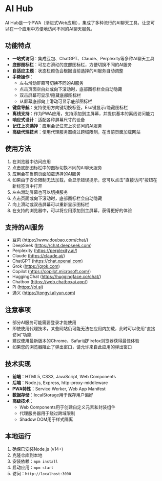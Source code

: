 # AI Hub

AI Hub是一个PWA（渐进式Web应用），集成了多种流行的AI聊天工具，让您可以在一个应用中方便地访问不同的AI聊天服务。

## 功能特点

- **一站式访问**：集成豆包、ChatGPT、Claude、Perplexity等多种AI聊天工具
- **底部图标栏**：可左右滑动的底部图标栏，方便切换不同的AI服务
- **自适应主题**：状态栏颜色会根据当前选择的AI服务自动调整
- **手势操作**：
  - 左右滑动屏幕可切换不同的AI服务
  - 点击页面空白处或向下滚动时，底部图标栏会自动隐藏
  - 双击屏幕可显示/隐藏底部图标栏
  - 从屏幕底部向上滑动可显示底部图标栏
- **键盘导航**：支持使用方向键切换标签，Esc键显示/隐藏图标栏
- **离线支持**：作为PWA应用，支持添加到主屏幕，并提供基本的离线访问能力
- **响应式设计**：适配各种屏幕尺寸的设备
- **记住上次选择**：应用会记住您上次访问的AI服务
- **高级代理技术**：使用代理服务器绕过跨域限制，在当前页面加载网站

## 使用方法

1. 在浏览器中访问应用
2. 点击底部图标栏中的图标切换不同的AI聊天服务
3. 应用会在当前页面加载选择的AI服务
4. 如果由于安全限制无法加载，会显示错误提示，您可以点击"直接访问"按钮在新标签页中打开
5. 左右滑动屏幕也可以切换服务
6. 点击页面或向下滚动时，底部图标栏会自动隐藏
7. 向上滑动或双击屏幕可以重新显示图标栏
8. 在支持的浏览器中，可以将应用添加到主屏幕，获得更好的体验

## 支持的AI服务

- 豆包 (https://www.doubao.com/chat/)
- DeepSeek (https://chat.deepseek.com)
- Perplexity (https://perplexity.ai/)
- Claude (https://claude.ai/)
- ChatGPT (https://chat.openai.com)
- Grok (https://grok.com)
- Copilot (https://copilot.microsoft.com/)
- HuggingChat (https://huggingface.co/chat/)
- Chatbox (https://web.chatboxai.app/)
- Pi (https://pi.ai)
- 通义 (https://tongyi.aliyun.com)

## 注意事项

- 部分AI服务可能需要登录才能使用
- 即使使用代理技术，某些网站仍可能无法在应用内加载，此时可以使用"直接访问"功能
- 建议使用最新版本的Chrome、Safari或Firefox浏览器获得最佳体验
- 如果您的浏览器阻止了弹出窗口，请允许来自此应用的弹出窗口

## 技术实现

- **前端**：HTML5, CSS3, JavaScript, Web Components
- **后端**：Node.js, Express, http-proxy-middleware
- **PWA特性**：Service Worker, Web App Manifest
- **数据存储**：localStorage用于保存用户偏好
- **高级技术**：
  - Web Components用于创建自定义元素和封装组件
  - 代理服务器用于绕过跨域限制
  - Shadow DOM用于样式隔离

## 本地运行

1. 确保已安装Node.js (v14+)
2. 克隆仓库到本地
3. 安装依赖：`npm install`
4. 启动应用：`npm start`
5. 访问：`http://localhost:3000`